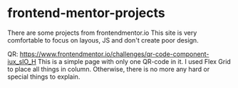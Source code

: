 # frontend-mentor-projects
There are some projects from frontendmentor.io
This site is very comfortable to focus on layous, JS and don't create poor design.

QR: https://www.frontendmentor.io/challenges/qr-code-component-iux_sIO_H
This is a simple page with only one QR-code in it. I used Flex Grid to place all things in column. Otherwise, there is no more any hard or special things to explain.
